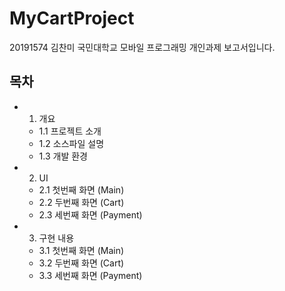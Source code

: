 # MyCartProject

20191574 김찬미
국민대학교 모바일 프로그래밍 개인과제 보고서입니다.

## 목차
+ 1. 개요
  + 1.1 프로젝트 소개
  + 1.2 소스파일 설명
  + 1.3 개발 환경
  
+ 2. UI
  + 2.1 첫번째 화면 (Main)
  + 2.2 두번째 화면 (Cart)
  + 2.3 세번째 화면 (Payment)
  
+ 3. 구현 내용
  + 3.1 첫번째 화면 (Main)
  + 3.2 두번째 화면 (Cart)
  + 3.3 세번째 화면 (Payment)
